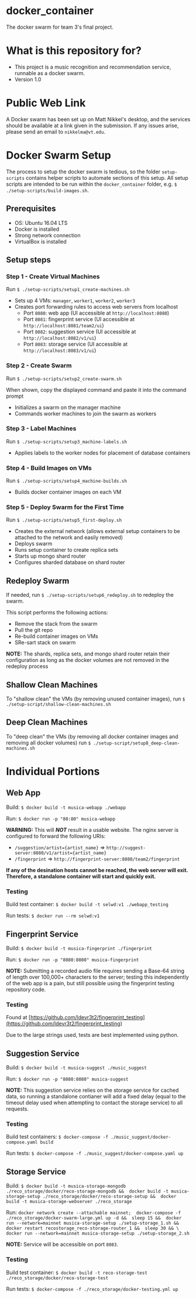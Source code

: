 # docker_container
The docker swarm for team 3's final project.


# What is this repository for? #

- This project is a music recognition and recommendation service, runnable as a docker swarm.
- Version 1.0

# Public Web Link #

A Docker swarm has been set up on Matt Nikkel's desktop, and the services should be available at a link given in the submission. If any issues arise, please send an email to `nikkelma@vt.edu`.


# Docker Swarm Setup #

The process to setup the docker swarm is tedious, so the folder `setup-scripts` contains helper scripts to automate sections of this setup. All setup scripts are intended to be run within the `docker_container` folder, e.g. `$ ./setup-scripts/build-images.sh`.


## Prerequisites ##
- OS: Ubuntu 16.04 LTS
- Docker is installed
- Strong network connection
- VirtualBox is installed


## Setup steps ##
### Step 1 - Create Virtual Machines ###

Run `$ ./setup-scripts/setup1_create-machines.sh`

- Sets up 4 VMs: `manager`, `worker1`, `worker2`, `worker3`
- Creates port forwarding rules to access web servers from localhost
  * Port `8080`: web app (UI accessible at `http://localhost:8080`)
  * Port `8081`: fingerprint service (UI accessible at `http://localhost:8081/team2/ui`)
  * Port `8082`: suggestion service (UI accessible at `http://localhost:8082/v1/ui`)
  * Port `8083`: storage service (UI accessible at `http://localhost:8083/v1/ui`)


### Step 2 - Create Swarm ###

Run `$ ./setup-scripts/setup2_create-swarm.sh`

When shown, copy the displayed command and paste it into the command prompt

- Initializes a swarm on the manager machine
- Commands worker machines to join the swarm as workers


### Step 3 - Label Machines ###

Run `$ ./setup-scripts/setup3_machine-labels.sh`

- Applies labels to the worker nodes for placement of database containers


### Step 4 - Build Images on VMs ###

Run `$ ./setup-scripts/setup4_machine-builds.sh`

- Builds docker container images on each VM


### Step 5 - Deploy Swarm for the First Time ###

Run `$ ./setup-scripts/setup5_first-deploy.sh`

- Creates the external network (allows external setup containers to be attached to the network and easily removed)
- Deploys swarm
- Runs setup container to create replica sets
- Starts up mongo shard router
- Configures sharded database on shard router


## Redeploy Swarm ##

If needed, run `$ ./setup-scripts/setup6_redeploy.sh` to redeploy the swarm.

This script performs the following actions:

- Remove the stack from the swarm
- Pull the git repo
- Re-build container images on VMs
- SRe-sart stack on swarm

**NOTE:** The shards, replica sets, and mongo shard router retain their configuration as long as the docker volumes are not removed in the redeploy process


## Shallow Clean Machines ##

To "shallow clean" the VMs (by removing unused container images), run `$ ./setup-script/shallow-clean-machines.sh`


## Deep Clean Machines ##

To "deep clean" the VMs (by removing all docker container images and removing all docker volumes) run `$ ./setup-script/setup8_deep-clean-machines.sh`


# Individual Portions #
## Web App ##

Build: `$ docker build -t musica-webapp ./webapp`

Run: `$ docker run -p "80:80" musica-webapp`

**WARNING:** This will ***NOT*** result in a usable website. The nginx server is configured to forward the following URIs:

- `/suggestion/artist={artist_name}` => `http://suggest-server:8080/v1/artist={artist_name}`
- `/fingerprint` => `http://fingerprint-server:8080/team2/fingerprint`

**If any of the desination hosts cannot be reached, the web server will exit. Therefore, a standalone container will start and quickly exit.**

### Testing ###

Build test container: `$ docker build -t selwd:v1 ./webapp_testing`

Run tests: `$ docker run --rm selwd:v1`


## Fingerprint Service ##

Build: `$ docker build -t musica-fingerprint ./fingerprint`

Run: `$ docker run -p "8080:8080" musica-fingerprint`

**NOTE:** Submitting a recorded audio file requires sending a Base-64 string of length over 100,000+ characters to the server; testing this independently of the web app is a pain, but still possible using the fingerprint testing repository code.

### Testing ###

Found at [https://github.com/ldevr3t2/fingerprint_testing](<https://github.com/ldevr3t2/fingerprint_testing>)

Due to the large strings used, tests are best implemented using python.


## Suggestion Service ##

Build: `$ docker build -t musica-suggest ./music_suggest`

Run: `$ docker run -p "8080:8080" musica-suggest`

**NOTE:** This suggestion service relies on the storage service for cached data, so running a standalone contianer will add a fixed delay (equal to the timeout delay used when attempting to contact the storage service) to all requests.

### Testing ###

Build test containers: `$ docker-compose -f ./music_suggest/docker-compose.yaml build`

Run tests: `$ docker-compose -f ./music_suggest/docker-compose.yaml up`


## Storage Service ##

Build:
`$ docker build -t musica-storage-mongodb ./reco_storage/docker/reco-storage-mongodb && 
docker build -t musica-storage-setup ./reco_storage/docker/reco-storage-setup && 
docker build -t musica-storage-webserver ./reco_storage`

Run:
`docker network create --attachable mainnet; 
docker-compose -f ./reco_storage/docker-swarm-large.yml up -d && 
sleep 15 && 
docker run --network=mainnet musica-storage-setup ./setup-storage_1.sh && 
docker restart recostorage_reco-storage-router_1 && 
sleep 30 && \
docker run --network=mainnet musica-storage-setup ./setup-storage_2.sh`

**NOTE:** Service will be accessible on port `8083`.

### Testing ###

Build test container: `$ docker build -t reco-storage-test ./reco_storage/docker/reco-storage-test`

Run tests: `$ docker-compose -f ./reco_storage/docker-testing.yml up`


